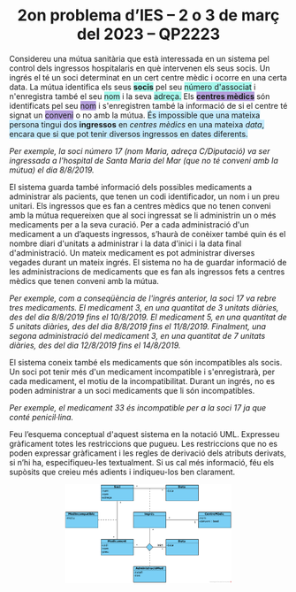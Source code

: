 # <center> 2on problema d’IES – 2 o 3 de març del 2023 – QP2223</center>

Considereu una mútua sanitària que està interessada en un sistema pel control dels ingressos hospitalaris en què intervenen els seus socis. Un ingrés el té un soci determinat en un cert centre mèdic i ocorre en una certa data. La mútua identifica els seus <span style="background-color: #a5f8ec">**socis**</span> pel seu <span style="background-color: #a5f8ec">número d'associat</span> i n'enregistra també el seu <span style="background-color: #a5f8ec">nom</span> i la seva <span style="background-color: #a5f8ec">adreça.</span> Els <span style="background-color: #b49fdc">**centres mèdics**</span> són identificats pel seu <span style="background-color: #b49fdc">nom</span> i s'enregistren també la informació de si el centre té signat un <span style="background-color: #b49fdc">conveni</span> o no amb la mútua. <span style="background-color: #c5ebfe">És impossible que una mateixa persona tingui dos **ingressos** en *centres mèdics* en una mateixa *data*, encara que si que pot tenir diversos ingressos en dates diferents.</span>

_Per exemple, la soci número 17 (nom Maria, adreça C/Diputació) va ser ingressada a l'hospital de Santa Maria del Mar (que no té conveni amb la mútua) el dia 8/8/2019._

El sistema guarda també informació dels possibles medicaments a administrar als pacients, que tenen un codi identificador, un nom i un preu unitari. Els ingressos que es fan a centres mèdics que no tenen conveni amb la mútua requereixen que al soci ingressat se li administrin un o més medicaments per a la seva curació. Per a cada administració d'un medicament a un d’aquests ingressos, s’haurà de conèixer també quin és el nombre diari d'unitats a administrar i la data d'inici i la data final d'administració. Un mateix medicament es pot administrar diverses vegades durant un mateix ingrés. El sistema no ha de guardar informació de les administracions de medicaments que es fan als ingressos fets a centres mèdics que tenen
conveni amb la mútua.

_Per exemple, com a conseqüència de l'ingrés anterior, la soci 17 va rebre tres medicaments. El medicament 3, en una quantitat de 3 unitats diàries, des del dia 8/8/2019 fins el 10/8/2019. El medicament 5, en una quantitat de 5 unitats diàries, des del dia 8/8/2019 fins el 11/8/2019. Finalment, una segona administració del medicament 3, en una quantitat de 7 unitats diàries, des del dia 12/8/2019 fins el 14/8/2019._

El sistema coneix també els medicaments que són incompatibles als socis. Un soci pot tenir més d'un medicament incompatible i s'enregistrarà, per cada medicament, el motiu de la incompatibilitat. Durant un ingrés, no es poden administrar a un soci medicaments que li són incompatibles.

_Per exemple, el medicament 33 és incompatible per a la soci 17 ja que conté penicil·lina._

Feu l’esquema conceptual d'aquest sistema en la notació UML. Expresseu gràficament totes les restriccions que pugueu. Les restriccions que no es poden expressar gràficament i les regles de derivació dels atributs derivats, si n’hi ha, especifiqueu-les textualment. Si us cal més informació, féu els supòsits que creieu més adients i indiqueu-los ben clarament.

 <!--
 ![](sol_ex2.svg)
 -->
 <center><img src="prob2_solucion.png"  width="60%" height="60%"></center>
